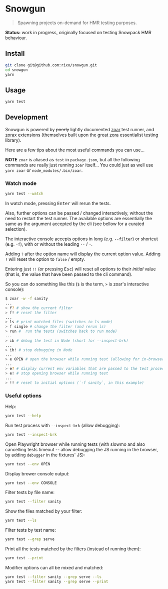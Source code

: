 # Snowgun

> Spawning projects on-demand for HMR testing purposes.

**Status:** work in progress, originally focused on testing Snowpack HMR behaviour.

## Install

```bash
git clone git@github.com:rixo/snowgun.git
cd snowgun
yarn
```

## Usage

```bash
yarn test
```

## Development

Snowgun is powered by ~~poorly~~ lightly documented [zoar](https://github.com/rixo/zoar) test runner, and [zorax](https://github.com/rixo/zorax) extensions (themselves built upon the great [zora](https://github.com/lorenzofox3/zora) essentialist testing library).

Here are a few tips about the most useful commands you can use...

**NOTE** `zoar` is aliased as `test` in `package.json`, but all the following commands are really just running `zoar` itself... You could just as well use `yarn zoar` or `node_modules/.bin/zoar`.

### Watch mode

```bash
yarn test --watch
```

In watch mode, pressing <kbd>Enter</kbd> will rerun the tests.

Also, further options can be passed / changed interactively, without the need to restart the test runner. The available options are essentially the same as the argument accepted by the cli (see bellow for a curated selection).

The interactive console accepts options in long (e.g. `--filter`) or shortcut (e.g. `-f`), with or without the leading `--` / `-`.

Adding `?` after the option name will display the current option value. Adding `!` will reset the option to `false` / empty.

Entering just `!!` (or pressing <kbd>Esc</kbd>) will reset all options to their _initial_ value (that is, the value that have been passed to the cli command).

So you can do something like this (`$` is the term, `>` is zoar's interactive console):

```bash
$ zoar -w -f sanity
...
> f? # show the current filter
> f! # reset the filter
...
> ls # print matched files (switches to ls mode)
> f single # change the filter (and rerun ls)
> run #  run the tests (switches back to run mode)
...
> ib # debug the test in Node (short for --inspect-brk)
...
> ib! # stop debugging in Node
...
> e OPEN # open the browser while running test (allowing for in-browser debugging)
...
> e? # display current env variables that are passed to the test process
> e! # stop opening browser while running test
...
> !! # reset to initial options (`-f sanity`, in this example)
```

### Useful options

Help:

```bash
yarn test --help
```

Run test process with `--inspect-brk` (allow debugging):

```bash
yarn test --inspect-brk
```

Open Playwright browser while running tests (with slowmo and also cancelling tests timeout -- allow debugging the JS running in the browser, by adding `debugger` in the fixtures' JS):

```bash
yarn test --env OPEN
```

Display brower console output:

```bash
yarn test --env CONSOLE
```

Filter tests by file name:

```bash
yarn test --filter sanity
```

Show the files matched by your filter:

```bash
yarn test --ls
```

Filter tests by test name:

```bash
yarn test --grep serve
```

Print all the tests matched by the filters (instead of running them):

```bash
yarn test --print
```

Modifier options can all be mixed and matched:

```bash
yarn test --filter sanity --grep serve --ls
yarn test --filter sanity --grep serve --print
```
